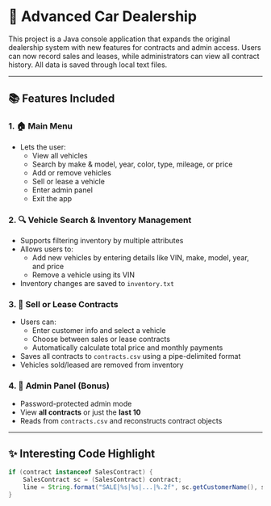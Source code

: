 # 🚗 Advanced Car Dealership

This project is a Java console application that expands the original dealership system with new features for contracts and admin access. Users can now record sales and leases, while administrators can view all contract history. All data is saved through local text files.

---

## 📚 Features Included

### 1. 🏠 Main Menu
- Lets the user:
  - View all vehicles  
  - Search by make & model, year, color, type, mileage, or price  
  - Add or remove vehicles  
  - Sell or lease a vehicle  
  - Enter admin panel  
  - Exit the app  

### 2. 🔍 Vehicle Search & Inventory Management
- Supports filtering inventory by multiple attributes
- Allows users to:
  - Add new vehicles by entering details like VIN, make, model, year, and price
  - Remove a vehicle using its VIN
- Inventory changes are saved to `inventory.txt`

### 3. 📝 Sell or Lease Contracts
- Users can:
  - Enter customer info and select a vehicle
  - Choose between sales or lease contracts
  - Automatically calculate total price and monthly payments
- Saves all contracts to `contracts.csv` using a pipe-delimited format
- Vehicles sold/leased are removed from inventory

### 4. 🔐 Admin Panel (Bonus)
- Password-protected admin mode
- View **all contracts** or just the **last 10**
- Reads from `contracts.csv` and reconstructs contract objects

---

## ✨ Interesting Code Highlight

```java
if (contract instanceof SalesContract) {
    SalesContract sc = (SalesContract) contract;
    line = String.format("SALE|%s|%s|...|%.2f", sc.getCustomerName(), sc.getContractDate(), ...);
}
